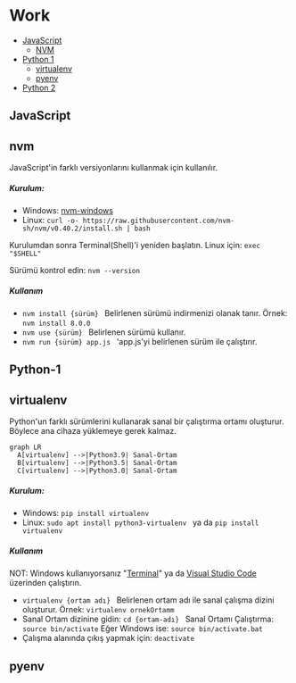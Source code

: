 # Work

- [JavaScript](#JavaScript)
  - [NVM](#nvm) 
- [Python 1](#Python-1)
  - [virtualenv](#virtualenv)
  - [pyenv](#pyenv) 
- [Python 2](#Python-2)

## JavaScript

## nvm

<p>JavaScript'in farklı versiyonlarını kullanmak için kullanılır.</p>

<h5>Kurulum:</h5>

<ul>
  <li>Windows: <a href="https://github.com/coreybutler/nvm-windows/releases">nvm-windows</a></li>
  <li>Linux: <code>curl -o- https://raw.githubusercontent.com/nvm-sh/nvm/v0.40.2/install.sh | bash</code> </li>
</ul>

<p>Kurulumdan sonra Terminal(Shell)'i yeniden başlatın. Linux için: <code>exec "$SHELL"</code></p>
<p>Sürümü kontrol edin: <code>nvm --version</code></p>

<h5>Kullanım</h5>

<ul>
  <li><code>nvm install {sürüm} </code> Belirlenen sürümü indirmenizi olanak tanır. Örnek: <code>nvm install 8.0.0</code></li>
  <li><code>nvm use {sürüm} </code> Belirlenen sürümü kullanır.</li>
  <li><code>nvm run {sürüm} app.js </code> 'app.js'yi belirlenen sürüm ile çalıştırır.</li>
</ul>

## Python-1

## virtualenv

<p>Python'un farklı sürümlerini kullanarak sanal bir çalıştırma ortamı oluşturur. Böylece ana cihaza yüklemeye gerek kalmaz.</p>

```mermaid
graph LR
  A[virtualenv] -->|Python3.9| Sanal-Ortam
  B[virtualenv] -->|Python3.5| Sanal-Ortam
  C[virtualenv] -->|Python3.0| Sanal-Ortam

```


<h5>Kurulum:</h5>

<ul>
  <li>Windows: <code>pip install virtualenv</code></li>
  <li>Linux: <code>sudo apt install python3-virtualenv </code> ya da <code>pip install virtualenv</code></li>
</ul>

<h5>Kullanım</h5>

NOT: Windows kullanıyorsanız "<a href="ms-windows-store://pdp?hl=tr-tr&gl=tr&referrer=storeforweb&source=https%3A%2F%2Fwww.google.com%2F&productid=9n0dx20hk701&mode=full&storecid=sfw-secondary-cta&webid=3d3e87cb-0a59-4ff1-b698-0d2d2908fa2a&websessionid=c0cd5bd4-53ac-4d45-966e-b47c80d19e9b">Terminal</a>" ya da <a href="ms-windows-store://pdp?hl=tr-tr&gl=tr&referrer=storeforweb&source=https%3A%2F%2Fwww.google.com%2F&productid=xp9khm4bk9fz7q&mode=full&storecid=sfw-secondary-cta&webid=3d3e87cb-0a59-4ff1-b698-0d2d2908fa2a&websessionid=c0cd5bd4-53ac-4d45-966e-b47c80d19e9b">Visual Studio Code</a> üzerinden çalıştırın.

<ul>
  <li><code>virtualenv {ortam adı} </code> Belirlenen ortam adı ile sanal çalışma dizini oluşturur. Örnek: <code>virtualenv ornekOrtamm</code></li>
  <li>Sanal Ortam dizinine gidin: <code>cd {ortam-adı} </code> Sanal Ortamı Çalıştırma: <code>source bin/activate</code> Eğer Windows ise: <code>source bin/activate.bat</code></li>
  <li>Çalışma alanında çıkış yapmak için: <code>deactivate</code></li>
</ul>

## pyenv
